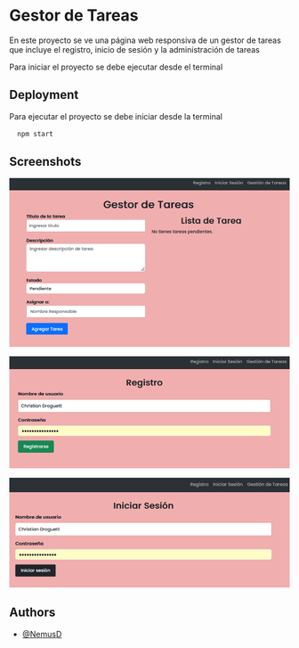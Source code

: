 
# Gestor de Tareas

En este proyecto se ve una página web responsiva de un gestor de tareas que incluye el registro, inicio de sesión y la administración de tareas

Para iniciar el proyecto se debe ejecutar desde el terminal




## Deployment

Para ejecutar el proyecto se debe iniciar desde la terminal

```bash
  npm start
```


## Screenshots

![App Screenshot](https://github.com/NemusD/GestorTareas/blob/central/src/img/gestor1.PNG?raw=true)

![App Screenshot](https://github.com/NemusD/GestorTareas/blob/central/src/img/gestor2.PNG?raw=true)

![App Screenshot](https://github.com/NemusD/GestorTareas/blob/central/src/img/gestor3.PNG?raw=true)
## Authors

- [@NemusD](https://github.com/NemusD/)

